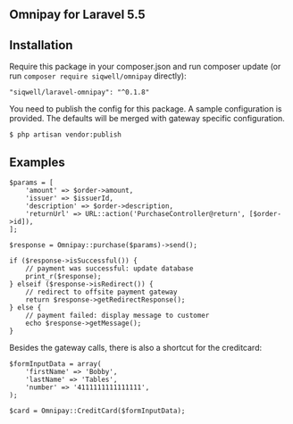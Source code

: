## Omnipay for Laravel 5.5

## Installation

Require this package in your composer.json and run composer update (or run `composer require siqwell/omnipay` directly):

    "siqwell/laravel-omnipay": "^0.1.8"

You need to publish the config for this package. A sample configuration is provided. The defaults will be merged with gateway specific configuration.

    $ php artisan vendor:publish

## Examples

    $params = [
        'amount' => $order->amount,
        'issuer' => $issuerId,
        'description' => $order->description,
        'returnUrl' => URL::action('PurchaseController@return', [$order->id]),
    ];
    
    $response = Omnipay::purchase($params)->send();

    if ($response->isSuccessful()) {
        // payment was successful: update database
        print_r($response);
    } elseif ($response->isRedirect()) {
        // redirect to offsite payment gateway
        return $response->getRedirectResponse();
    } else {
        // payment failed: display message to customer
        echo $response->getMessage();
    }

Besides the gateway calls, there is also a shortcut for the creditcard:

    $formInputData = array(
        'firstName' => 'Bobby',
        'lastName' => 'Tables',
        'number' => '4111111111111111',
    );
    
    $card = Omnipay::CreditCard($formInputData);
